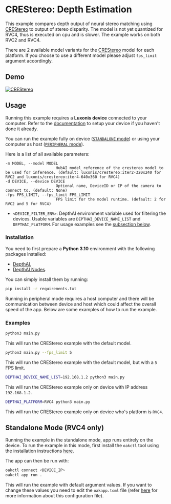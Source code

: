 # CREStereo: Depth Estimation

This example compares depth output of neural stereo matching using [CREStereo](https://zoo-rvc4.luxonis.com/luxonis/crestereo/4729a8bd-54df-467a-92ca-a8a5e70b52ab) to output of stereo disparity. The model is not yet quantized for RVC4, thus is executed on cpu and is slower. The example works on both RVC2 and RVC4.

There are 2 available model variants for the [CREStereo](https://zoo-rvc4.luxonis.com/luxonis/crestereo/4729a8bd-54df-467a-92ca-a8a5e70b52ab) model for each platform. If you choose to use a different model please adjust `fps_limit` argument accordingly.

## Demo

[![CREStereo](media/person.gif)](media/person.gif)

## Usage

Running this example requires a **Luxonis device** connected to your computer. Refer to the [documentation](https://stg.docs.luxonis.com/software-v3/) to setup your device if you haven't done it already.

You can run the example fully on device ([`STANDALONE` mode](#standalone-mode-rvc4-only)) or using your computer as host ([`PERIPHERAL` mode](#peripheral-mode)).

Here is a list of all available parameters:

```
-m MODEL, --model MODEL
                      HubAI model reference of the crestereo model to be used for inference. (default: luxonis/crestereo:iter2-320x240 for RVC2 and luxonis/crestereo:iter4-640x360 for RVC4)
-d DEVICE, --device DEVICE
                      Optional name, DeviceID or IP of the camera to connect to. (default: None)
-fps FPS_LIMIT, --fps_limit FPS_LIMIT
                      FPS limit for the model runtime. (default: 2 for RVC2 and 5 for RVC4)
```

- `<DEVICE_FILTER_ENV>`: DepthAI environment variable used for filtering the devices. Usable variables are `DEPTHAI_DEVICE_NAME_LIST` and `DEPTHAI_PLATFORM`. For usage examples see the [subsection below](#examples).

### Installation

You need to first prepare a **Python 3.10** environment with the following packages installed:

- [DepthAI](https://pypi.org/project/depthai/),
- [DepthAI Nodes](https://pypi.org/project/depthai-nodes/).

You can simply install them by running:

```bash
pip install -r requirements.txt
```

Running in peripheral mode requires a host computer and there will be communication between device and host which could affect the overall speed of the app. Below are some examples of how to run the example.

### Examples

```bash
python3 main.py
```

This will run the CREStereo example with the default model.

```bash
python3 main.py --fps_limit 5
```

This will run the CREStereo example with the default model, but with a `5` FPS limit.

```bash
DEPTHAI_DEVICE_NAME_LIST=192.168.1.2 python3 main.py
```

This will run the CREStereo example only on device with IP address `192.168.1.2`.

```bash
DEPTHAI_PLATFORM=RVC4 python3 main.py
```

This will run the CREStereo example only on device who's platform is `RVC4`.

## Standalone Mode (RVC4 only)

Running the example in the standalone mode, app runs entirely on the device.
To run the example in this mode, first install the `oakctl` tool using the installation instructions [here](https://stg.docs.luxonis.com/software-v3/oak-apps/oakctl).

The app can then be run with:

```bash
oakctl connect <DEVICE_IP>
oakctl app run .
```

This will run the example with default argument values. If you want to change these values you need to edit the `oakapp.toml` file (refer [here](https://stg.docs.luxonis.com/software-v3/oak-apps/configuration/) for more information about this configuration file).
